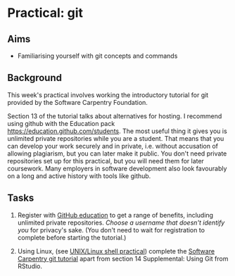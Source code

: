 # Practical: git

## Aims

* Familiarising yourself with git concepts and commands

## Background

This week's practical involves working the introductory tutorial for git provided by the Software Carpentry Foundation.

Section 13 of the tutorial talks about alternatives for hosting. I
recommend using github with the Education pack
https://education.github.com/students. The most useful thing it gives
you is unlimited private repositories while you are a student. That
means that you can develop your work securely and in private,
i.e. without accusation of allowing plagiarism, but you can later make
it public.  You don't need private repositories set up for this
practical, but you will need them for later coursework. Many employers
in software development also look favourably on a long and active
history with tools like github. 



## Tasks

1. Register with [GitHub
   education](https://education.github.com/students) to get a range of
   benefits, including unlimited private repositories. _Choose a
   username that doesn't identify you_ for privacy's sake. (You don't
   need to wait for registration to complete before starting the tutorial.)

2. Using Linux, (see [UNIX/Linux shell
   practical](https://github.com/stevenaeola/proglabs_js/tree/master/shell))
 complete the [Software Carpentry git
   tutorial](http://swcarpentry.github.io/git-novice/) apart from section 14 Supplemental: Using Git from RStudio.

